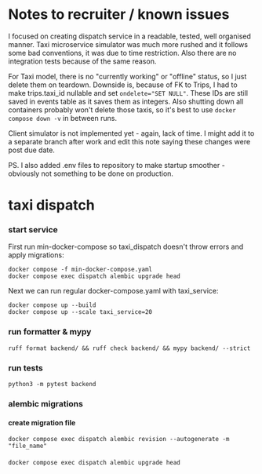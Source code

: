# Notes to recruiter / known issues
I focused on creating dispatch service in a readable, tested, well organised manner. Taxi microservice simulator was much more rushed and it follows some bad conventions, it was due to time restriction. Also there are no integration tests because of the same reason.

For Taxi model, there is no "currently working" or "offline" status, so I just delete them on teardown. Downside is, because of FK to Trips, I had to make trips.taxi_id nullable and set `ondelete="SET NULL"`. These IDs are still saved in events table as it saves them as integers.
Also shutting down all containers probably won't delete those taxis, so it's best to use `docker compose down -v` in between runs.

Client simulator is not implemented yet - again, lack of time. I might add it to a separate branch after work and edit this note saying these changes were post due date.

PS. I also added .env files to repository to make startup smoother - obviously not something to be done on production.

# taxi dispatch

### start service
First run min-docker-compose so taxi_dispatch doesn't throw errors and apply migrations:
```
docker compose -f min-docker-compose.yaml
docker compose exec dispatch alembic upgrade head
```
Next we can run regular docker-compose.yaml with taxi_service:
```
docker compose up --build
docker compose up --scale taxi_service=20
```
### run formatter & mypy
```shell
ruff format backend/ && ruff check backend/ && mypy backend/ --strict
```
### run tests
```shell
python3 -m pytest backend
```

### alembic migrations
#### create migration file
```shell
docker compose exec dispatch alembic revision --autogenerate -m "file_name"
```
####
```shell
docker compose exec dispatch alembic upgrade head
```
